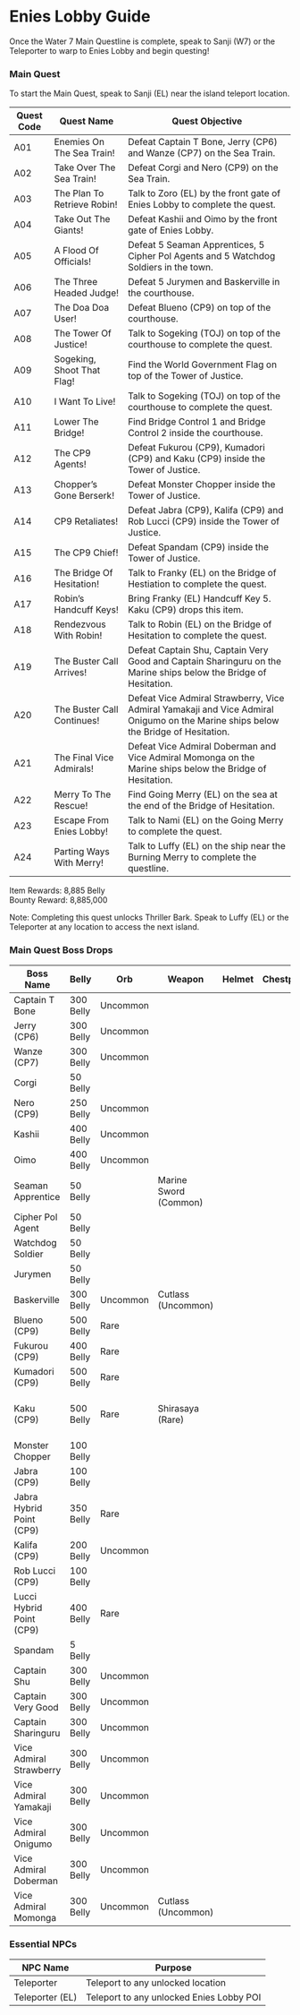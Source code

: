 # Enies Lobby Guide

Once the Water 7 Main Questline is complete, speak to Sanji (W7) or the Teleporter to warp to Enies Lobby and begin questing!

### Main Quest

To start the Main Quest, speak to Sanji (EL) near the island teleport location.

| Quest Code| Quest Name                    | Quest Objective|
|-----------|-----------                    |-----------|
| A01       | Enemies On The Sea Train!     |Defeat Captain T Bone, Jerry (CP6) and Wanze (CP7) on the Sea Train.|
| A02       | Take Over The Sea Train!      |Defeat Corgi and Nero (CP9) on the Sea Train.|
| A03       | The Plan To Retrieve Robin!   |Talk to Zoro (EL) by the front gate of Enies Lobby to complete the quest.|
| A04       | Take Out The Giants!          |Defeat Kashii and Oimo by the front gate of Enies Lobby.|
| A05       | A Flood Of Officials!         |Defeat 5 Seaman Apprentices, 5 Cipher Pol Agents and 5 Watchdog Soldiers in the town.|
| A06       | The Three Headed Judge!       |Defeat 5 Jurymen and Baskerville in the courthouse.|
| A07       | The Doa Doa User!             |Defeat Blueno (CP9) on top of the courthouse.|
| A08       | The Tower Of Justice!         |Talk to Sogeking (TOJ) on top of the courthouse to complete the quest.|
| A09       | Sogeking, Shoot That Flag!    |Find the World Government Flag on top of the Tower of Justice.|
| A10       | I Want To Live!               |Talk to Sogeking (TOJ) on top of the courthouse to complete the quest.|
| A11       | Lower The Bridge!             |Find Bridge Control 1 and Bridge Control 2 inside the courthouse.|
| A12       | The CP9 Agents!               |Defeat Fukurou (CP9), Kumadori (CP9) and Kaku (CP9) inside the Tower of Justice.|
| A13       | Chopper’s Gone Berserk!       |Defeat Monster Chopper inside the Tower of Justice.|
| A14       | CP9 Retaliates!               |Defeat Jabra (CP9), Kalifa (CP9) and Rob Lucci (CP9) inside the Tower of Justice.|
| A15       | The CP9 Chief!                |Defeat Spandam (CP9) inside the Tower of Justice.|
| A16       | The Bridge Of Hesitation!     |Talk to Franky (EL) on the Bridge of Hestiation to complete the quest.|
| A17       | Robin’s Handcuff Keys!        |Bring Franky (EL) Handcuff Key 5. Kaku (CP9) drops this item.|
| A18       | Rendezvous With Robin!        |Talk to Robin (EL) on the Bridge of Hesitation to complete the quest.|
| A19       | The Buster Call Arrives!      |Defeat Captain Shu, Captain Very Good and Captain Sharinguru on the Marine ships below the Bridge of Hesitation.|
| A20       | The Buster Call Continues!    |Defeat Vice Admiral Strawberry, Vice Admiral Yamakaji and Vice Admiral Onigumo on the Marine ships below the Bridge of Hesitation.|
| A21       | The Final Vice Admirals!      |Defeat Vice Admiral Doberman and Vice Admiral Momonga on the Marine ships below the Bridge of Hesitation.|
| A22       | Merry To The Rescue!          |Find Going Merry (EL) on the sea at the end of the Bridge of Hesitation.|
| A23       | Escape From Enies Lobby!      |Talk to Nami (EL) on the Going Merry to complete the quest.|
| A24       | Parting Ways With Merry!      |Talk to Luffy (EL) on the ship near the Burning Merry to complete the questline.|

Item Rewards: 8,885 Belly<br>
Bounty Reward: 8,885,000

Note: Completing this quest unlocks Thriller Bark. Speak to Luffy (EL) or the Teleporter at any location to access the next island.

### Main Quest Boss Drops

| Boss Name | Belly | Orb | Weapon | Helmet | Chestplate | Leggings | Boots | Other |
|---|---|---|---|---|---|---|---|---|
| Captain T Bone | 300 Belly | Uncommon |  |  |  |  |  |  |
| Jerry (CP6) | 300 Belly | Uncommon |  |  |  |  |  |  |
| Wanze (CP7) | 300 Belly | Uncommon |  |  |  |  |  |  |
| Corgi | 50 Belly |  |  |  |  |  |  |  |
| Nero (CP9) | 250 Belly | Uncommon |  |  |  |  |  |  |
| Kashii | 400 Belly | Uncommon |  |  |  |  |  |  |
| Oimo | 400 Belly | Uncommon |  |  |  |  |  |  |
| Seaman Apprentice | 50 Belly |  | Marine Sword (Common) |  |  |  |  |  |
| Cipher Pol Agent | 50 Belly |  |  |  |  |  |  |  |
| Watchdog Soldier | 50 Belly |  |  |  |  |  |  |  |
| Jurymen | 50 Belly |  |  |  |  |  |  |  |
| Baskerville | 300 Belly | Uncommon | Cutlass (Uncommon) |  |  |  |  |  |
| Blueno (CP9) | 500 Belly | Rare |  |  |  |  |  | Doa Fragment |
| Fukurou (CP9) | 400 Belly | Rare |  |  |  |  |  |  |
| Kumadori (CP9) | 500 Belly | Rare |  |  |  |  |  |  |
| Kaku (CP9) | 500 Belly | Rare | Shirasaya (Rare) |  |  |  |  | Giraffe Fragment<br>Handcuff Key 5 |
| Monster Chopper | 100 Belly |  |  |  |  |  |  |  |
| Jabra (CP9) | 100 Belly |  |  |  |  |  |  |  |
| Jabra Hybrid Point (CP9) | 350 Belly | Rare |  |  |  |  |  | Wolf Fragment |
| Kalifa (CP9) | 200 Belly | Uncommon |  |  |  |  |  | Awa Fragment |
| Rob Lucci (CP9) | 100 Belly |  |  |  |  |  |  |  |
| Lucci Hybrid Point (CP9) | 400 Belly | Rare |  |  |  |  |  | Leopard Fragment |
| Spandam | 5 Belly |  |  |  |  |  |  |  |
| Captain Shu | 300 Belly | Uncommon |  |  |  |  |  |  |
| Captain Very Good | 300 Belly | Uncommon |  |  |  |  |  |  |
| Captain Sharinguru | 300 Belly | Uncommon |  |  |  |  |  |  |
| Vice Admiral Strawberry | 300 Belly | Uncommon |  |  |  |  |  |  |
| Vice Admiral Yamakaji | 300 Belly | Uncommon |  |  |  |  |  |  |
| Vice Admiral Onigumo | 300 Belly | Uncommon |  |  |  |  |  |  |
| Vice Admiral Doberman | 300 Belly | Uncommon |  |  |  |  |  |  |
| Vice Admiral Momonga | 300 Belly | Uncommon | Cutlass (Uncommon) |  |  |  |  |  |

### Essential NPCs

| NPC Name         | Purpose                                    |
|-------------     |-----------                                 |
| Teleporter       | Teleport to any unlocked location          |
| Teleporter (EL)  | Teleport to any unlocked Enies Lobby POI   |